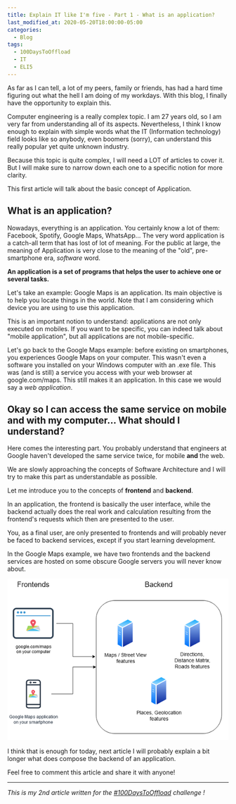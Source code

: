 ```yaml
---
title: Explain IT like I'm five - Part 1 - What is an application?
last_modified_at: 2020-05-20T18:00:00-05:00
categories:
  - Blog
tags:
  - 100DaysToOffload
  - IT
  - ELI5
---
```


As far as I can tell, a lot of my peers, family or friends, has had a hard time figuring out what the hell I am doing of my workdays. With this blog, I finally have the opportunity to explain this.

Computer engineering is a really complex topic. I am 27 years old, so I am very far from understanding all of its aspects. Nevertheless, I think I know enough to explain with simple words what the IT (Information technology) field looks like so anybody, even boomers (sorry), can understand this really popular yet quite unknown industry.

Because this topic is quite complex, I will need a LOT of articles to cover it. But I will make sure to narrow down each one to a specific notion for more clarity.

This first article will talk about the basic concept of Application.

## What is an application?

Nowadays, everything is an application. You certainly know a lot of them: Facebook, Spotify, Google Maps, WhatsApp... The very word application is a catch-all term that has lost of lot of meaning. For the public at large, the meaning of Application is very close to the meaning of the "old", pre-smartphone era, *software* word.

**An application is a set of programs that helps the user to achieve one or several tasks.**

Let's take an example: Google Maps is an application. Its main objective is to help you locate things in the world. Note that I am considering which device you are using to use this application.

This is an important notion to understand: applications are not only executed on mobiles. If you want to be specific, you can indeed talk about "mobile application", but all applications are not mobile-specific.

Let's go back to the Google Maps example: before existing on smartphones, you experiences Google Maps on your computer. This wasn't even a software you installed on your Windows computer with an .exe file. This was (and is still) a service you access with your web browser at google.com/maps. This still makes it an application. In this case we would say a *web application*.

## Okay so I can access the same service on mobile and with my computer... What should I understand?

Here comes the interesting part. You probably understand that engineers at Google haven't developed the same service twice, for mobile **and** the web.

We are slowly approaching the concepts of Software Architecture and I will try to make this part as understandable as possible.

Let me introduce you to the concepts of **frontend** and **backend**.

In an application, the frontend is basically the user interface, while the backend actually does the real work and calculation resulting from the frontend's requests which then are presented to the user.

You, as a final user, are only presented to frontends and will probably never be faced to backend services, except if you start learning development.

In the Google Maps example, we have two frontends and the backend services are hosted on some obscure Google servers you will never know about.

![google_maps_frontend_backend_schenma](/assets/images/googlemaps-frontend-backend.png)

I think that is enough for today, next article I will probably explain a bit longer what does compose the backend of an application.

Feel free to comment this article and share it with anyone!

---

*This is my 2nd article written for the [#100DaysToOffload](https://100daystooffload.com/) challenge !* 